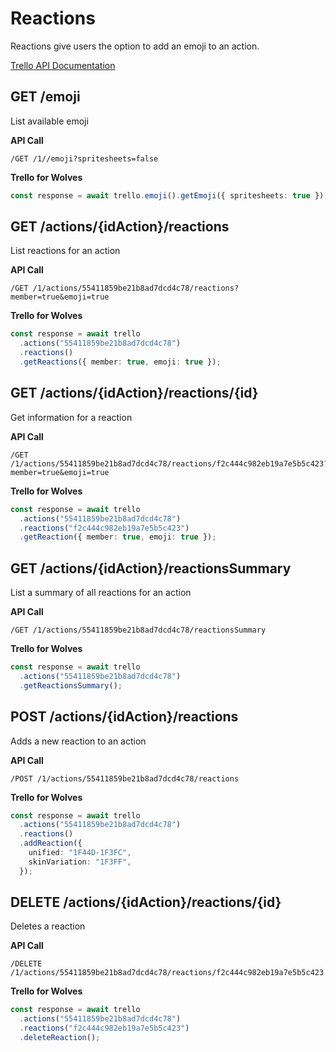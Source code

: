 # Reactions

Reactions give users the option to add an emoji to an action.

[Trello API Documentation](https://developers.trello.com/reference#reactions)

## GET /emoji

List available emoji

**API Call**

```
/GET /1//emoji?spritesheets=false
```

**Trello for Wolves**

```typescript
const response = await trello.emoji().getEmoji({ spritesheets: true });
```

## GET /actions/{idAction}/reactions

List reactions for an action

**API Call**

```
/GET /1/actions/55411859be21b8ad7dcd4c78/reactions?member=true&emoji=true
```

**Trello for Wolves**

```typescript
const response = await trello
  .actions("55411859be21b8ad7dcd4c78")
  .reactions()
  .getReactions({ member: true, emoji: true });
```

## GET /actions/{idAction}/reactions/{id}

Get information for a reaction

**API Call**

```
/GET /1/actions/55411859be21b8ad7dcd4c78/reactions/f2c444c982eb19a7e5b5c423?member=true&emoji=true
```

**Trello for Wolves**

```typescript
const response = await trello
  .actions("55411859be21b8ad7dcd4c78")
  .reactions("f2c444c982eb19a7e5b5c423")
  .getReaction({ member: true, emoji: true });
```

## GET /actions/{idAction}/reactionsSummary

List a summary of all reactions for an action

**API Call**

```
/GET /1/actions/55411859be21b8ad7dcd4c78/reactionsSummary
```

**Trello for Wolves**

```typescript
const response = await trello
  .actions("55411859be21b8ad7dcd4c78")
  .getReactionsSummary();
```

## POST /actions/{idAction}/reactions

Adds a new reaction to an action

**API Call**

```
/POST /1/actions/55411859be21b8ad7dcd4c78/reactions
```

**Trello for Wolves**

```typescript
const response = await trello
  .actions("55411859be21b8ad7dcd4c78")
  .reactions()
  .addReaction({
    unified: "1F44D-1F3FC",
    skinVariation: "1F3FF",
  });
```

## DELETE /actions/{idAction}/reactions/{id}

Deletes a reaction

**API Call**

```
/DELETE /1/actions/55411859be21b8ad7dcd4c78/reactions/f2c444c982eb19a7e5b5c423
```

**Trello for Wolves**

```typescript
const response = await trello
  .actions("55411859be21b8ad7dcd4c78")
  .reactions("f2c444c982eb19a7e5b5c423")
  .deleteReaction();
```
